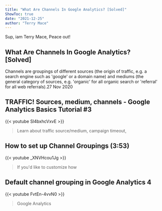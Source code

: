 ```yaml
---
title: "What Are Channels In Google Analytics? [Solved]"
ShowToc: true 
date: "2021-12-25"
author: "Terry Mace" 
---
```


Sup, iam Terry Mace, Peace out!
## What Are Channels In Google Analytics? [Solved]
Channels are groupings of different sources (the origin of traffic, e.g. a search engine such as 'google' or a domain name) and mediums (the general category of sources, e.g. 'organic' for all organic search or 'referral' for all web referrals).27 Nov 2020

## TRAFFIC! Sources, medium, channels - Google Analytics Basics Tutorial #3
{{< youtube Sl4bxhcVxvE >}}
>Learn about traffic source/medium, campaign timeout, 

## How to set up Channel Groupings (3:53)
{{< youtube _XNVHcou1Jg >}}
>If you'd like to customize how 

## Default channel grouping in Google Analytics 4
{{< youtube FvtEn-4vvN0 >}}
>Google Analytics

